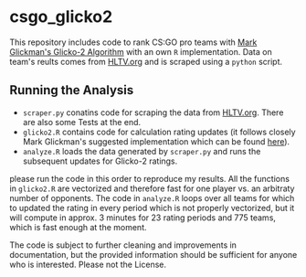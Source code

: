 # csgo_glicko2

This repository includes code to rank CS:GO pro teams with [Mark Glickman's Glicko-2 Algorithm](http://www.glicko.net/glicko.html) with an own `R` implementation. Data on team's reults comes from [HLTV.org](http://www.hltv.org/?pageid=188&statsfilter=0&offset=0) and is scraped using a `python` script.

## Running the Analysis

* `scraper.py` conatins code for scraping the data from [HLTV.org](http://www.hltv.org/). There are also some Tests at the end.
* `glicko2.R` contains code for calculation rating updates (it follows closely Mark Glickman's suggested implementation which can be found [here](http://www.glicko.net/glicko/glicko2.pdf)).
* `analyze.R` loads the data generated by `scraper.py` and runs the subsequent updates for Glicko-2 ratings.

please run the code in this order to reproduce my results. All the functions in `glicko2.R` are vectorized and therefore fast for one player vs. an arbitraty number of opponents. The code in `analyze.R` loops over all teams for which to updated the rating in every period which is not properly vectorized, but it will compute in approx. 3 minutes for 23 rating periods and 775 teams, which is fast enough at the moment.

The code is subject to further cleaning and improvements in documentation, but the provided information should be sufficient for anyone who is interested. Please not the License.
